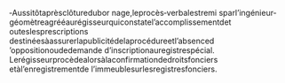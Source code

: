 ‐Aussitôtaprèsclôturedubor nage,leprocès‐verbalestremi sparl’ingénieur‐ géomètreagrééaurégisseurquiconstatel’accomplissementdet outeslesprescriptions destinéesàassurerlapublicitédelaprocédureetl’absenced ’oppositionoudedemande d’inscriptionauregistrespécial.
Lerégisseurprocèdealorsàlaconfirmationdedroitsfonciers etàl’enregistrementde l’immeublesurlesregistresfonciers.
